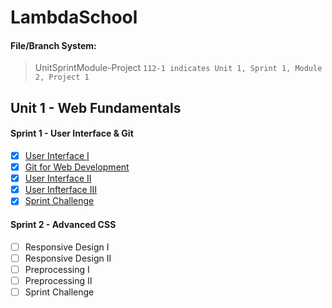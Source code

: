 # LambdaSchool

#### File/Branch System: 
>UnitSprintModule-Project `112-1 indicates Unit 1, Sprint 1, Module 2, Project 1`

## Unit 1 - Web Fundamentals
#### Sprint 1 - User Interface & Git
- [X] [User Interface I](https://codepen.io/collection/nxPOZr)
- [X] [Git for Web Development](https://github.com/reannalp/Git-for-Web-Development-Project)
- [X] [User Interface II](https://github.com/reannalp/LambdaSchool/tree/master/u1/113-1/User-Interface)
- [X] [User Infterface III](https://github.com/reannalp/LambdaSchool/tree/master/u1/114-1/UI-III-Flexbox)
- [X] [Sprint Challenge](https://github.com/reannalp/Sprint-Challenge--User-Interface)

#### Sprint 2 - Advanced CSS
- [ ] Responsive Design I
- [ ] Responsive Design II
- [ ] Preprocessing I
- [ ] Preprocessing II
- [ ] Sprint Challenge